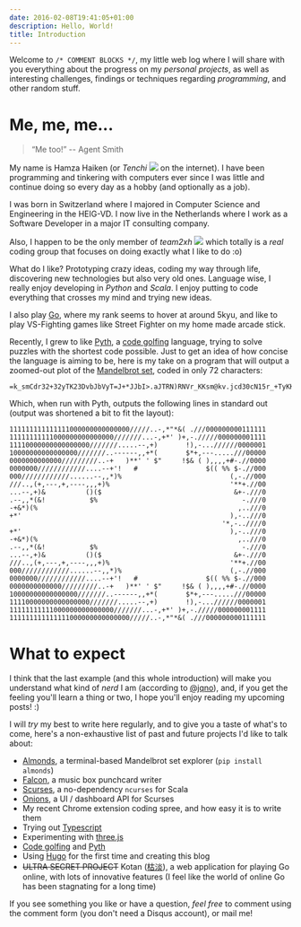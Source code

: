 ```yaml
---
date: 2016-02-08T19:41:05+01:00
description: Hello, World!
title: Introduction
---
```


Welcome to `/* COMMENT BLOCKS */`, my little web log where I will share with you everything about the progress on my *personal projects*, as well as interesting challenges, findings or techniques regarding *programming*, and other random stuff.

# Me, me, me...

> “Me too!” -- Agent Smith

My name is Hamza Haiken (or *Tenchi* <img class="inline-image" src="/images/hanko.png" /> on the internet). I have been programming and tinkering with computers ever since I was little and continue doing so every day as a hobby (and optionally as a job).

I was born in Switzerland where I majored in Computer Science and Engineering in the HEIG-VD. I now live in the Netherlands where I work as a Software Developer in a major IT consulting company.

Also, I happen to be the only member of *team2xh* <img class="inline-image" src="https://team2xh.net/team2xh.png" /> which totally is a *real* coding group that focuses on doing exactly what I like to do :o)

What do I like? Prototyping crazy ideas, coding my way through life, discovering new technologies but also very old ones. Language wise, I really enjoy developing in *Python* and *Scala*. I enjoy putting to code everything that crosses my mind and trying new ideas.

I also play [Go](https://en.wikipedia.org/wiki/Go_%28game%29), where my rank seems to hover at around 5kyu, and like to play VS-Fighting games like Street Fighter on my home made arcade stick.

Recently, I grew to like [Pyth](https://github.com/isaacg1/pyth), a [code golfing](codegolf.stackexchange.com) language, trying to solve puzzles with the shortest code possible. Just to get an idea of how concise the language is aiming to be, here is my take on a program that will output a zoomed-out plot of the [Mandelbrot set](https://en.wikipedia.org/wiki/Mandelbrot_set), coded in only 72 characters:

```
=k_smCdr32+32yTK23DvbJbVyT=J+*JJbI>.aJTRN)RNVr_KKsm@kv.jcd30cN15r_+TyKK
```

Which, when run with Pyth, outputs the following lines in standard out (output was shortened a bit to fit the layout):

```
111111111111111000000000000000/////..-,*"*&( .///000000000111111
11111111111000000000000000///////...-,+*' )+,-./////000000001111
11110000000000000000///////.....--,+)       !),-...//////0000001
10000000000000000///////..------,,+*(       $*+,---.....///00000
0000000000000/////////..-+   )**' ' $"     !$& ( ),,,,+#-.//0000
0000000////////////....--+'!   #                 $(( %% $-.//000
000////////////......--,,*)%                           (,-.//000
///..,(+,---,+,----,,,+)%                              '**+.//00
...--,+)&          ()($                                 &+-.///0
.--,,*(&!           $%                                    -.///0
-+&*)(%                                                  ,..///0
+*'                                                    ),-..///0
                                                     '*,-..////0
+*'                                                    ),-..///0
-+&*)(%                                                  ,..///0
.--,,*(&!           $%                                    -.///0
...--,+)&          ()($                                 &+-.///0
///..,(+,---,+,----,,,+)%                              '**+.//00
000////////////......--,,*)%                           (,-.//000
0000000////////////....--+'!   #                 $(( %% $-.//000
0000000000000/////////..-+   )**' ' $"     !$& ( ),,,,+#-.//0000
10000000000000000///////..------,,+*(       $*+,---.....///00000
11110000000000000000///////.....--,+)       !),-...//////0000001
11111111111000000000000000///////...-,+*' )+,-./////000000001111
111111111111111000000000000000/////..-,*"*&( .///000000000111111
```

# What to expect

I think that the last example (and this whole introduction) will make you understand what kind of *nerd* I am (according to [@jqno](http://www.jqno.nl/)), and, if you get the feeling you'll learn a thing or two, I hope you'll enjoy reading my upcoming posts! :)

I will *try* my best to write here regularly, and to give you a taste of what's to come, here's a non-exhaustive list of past and future projects I'd like to talk about:

- [Almonds](https://github.com/Tenchi2xh/Almonds), a terminal-based Mandelbrot set explorer (`pip install almonds`)
- [Falcon](https://github.com/Tenchi2xh/Falcon), a music box punchcard writer
- [Scurses](https://github.com/Tenchi2xh/Scurses#scurses), a no-dependency `ncurses` for Scala
- [Onions](https://github.com/Tenchi2xh/Scurses#onions), a UI / dashboard API for Scurses
- My recent Chrome extension coding spree, and how easy it is to write them
- Trying out [Typescript](http://www.typescriptlang.org/)
- Experimenting with [three.js](http://threejs.org/)
- [Code golfing](codegolf.stackexchange.com) and [Pyth](https://github.com/isaacg1/pyth)
- Using [Hugo](http://gohugo.io/) for the first time and creating this blog
- <s>ULTRA SECRET PROJECT</s> Kotan ([枯淡](http://jisho.org/word/枯淡)), a web application for playing Go online, with lots of innovative features (I feel like the world of online Go has been stagnating for a long time)

If you see something you like or have a question, *feel free* to comment using the comment form (you don't need a Disqus account), or mail me!